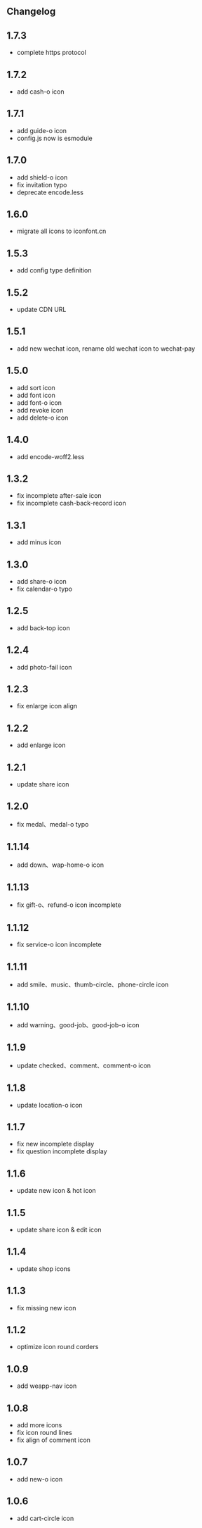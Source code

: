 ## Changelog

## 1.7.3

- complete https protocol

## 1.7.2

- add cash-o icon

## 1.7.1

- add guide-o icon
- config.js now is esmodule

## 1.7.0

- add shield-o icon
- fix invitation typo
- deprecate encode.less

## 1.6.0

- migrate all icons to iconfont.cn

## 1.5.3

- add config type definition

## 1.5.2

- update CDN URL

## 1.5.1

- add new wechat icon, rename old wechat icon to wechat-pay

## 1.5.0

- add sort icon
- add font icon
- add font-o icon
- add revoke icon
- add delete-o icon

## 1.4.0

- add encode-woff2.less

## 1.3.2

- fix incomplete after-sale icon
- fix incomplete cash-back-record icon

## 1.3.1

- add minus icon

## 1.3.0

- add share-o icon
- fix calendar-o typo

## 1.2.5

- add back-top icon

## 1.2.4

- add photo-fail icon

## 1.2.3

- fix enlarge icon align

## 1.2.2

- add enlarge icon

## 1.2.1

- update share icon

## 1.2.0

- fix medal、medal-o typo

## 1.1.14

- add down、wap-home-o icon

## 1.1.13

- fix gift-o、refund-o icon incomplete

## 1.1.12

- fix service-o icon incomplete

## 1.1.11

- add smile、music、thumb-circle、phone-circle icon

## 1.1.10

- add warning、good-job、good-job-o icon

## 1.1.9

- update checked、comment、comment-o icon

## 1.1.8

- update location-o icon

## 1.1.7

- fix new incomplete display
- fix question incomplete display

## 1.1.6

- update new icon & hot icon

## 1.1.5

- update share icon & edit icon

## 1.1.4

- update shop icons

## 1.1.3

- fix missing new icon

## 1.1.2

- optimize icon round corders

## 1.0.9

- add weapp-nav icon

## 1.0.8

- add more icons
- fix icon round lines
- fix align of comment icon

## 1.0.7

- add new-o icon

## 1.0.6

- add cart-circle icon
